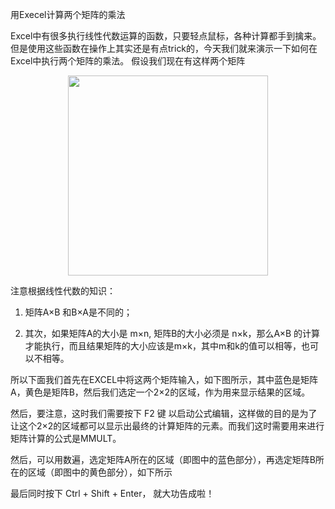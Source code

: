 
用Execel计算两个矩阵的乘法

Excel中有很多执行线性代数运算的函数，只要轻点鼠标，各种计算都手到擒来。但是使用这些函数在操作上其实还是有点trick的，今天我们就来演示一下如何在Excel中执行两个矩阵的乘法。
假设我们现在有这样两个矩阵

<p align="center">
<img src="https://fzuo.github.io/assets/img/excel/excel01.png" width="320">
</p>

注意根据线性代数的知识：

1. 矩阵A×B 和B×A是不同的；

2. 其次，如果矩阵A的大小是 m×n, 矩阵B的大小必须是 n×k，那么A×B 的计算才能执行，而且结果矩阵的大小应该是m×k，其中m和k的值可以相等，也可以不相等。

所以下面我们首先在EXCEL中将这两个矩阵输入，如下图所示，其中蓝色是矩阵A，黄色是矩阵B，然后我们选定一个2×2的区域，作为用来显示结果的区域。

然后，要注意，这时我们需要按下 F2 键 以启动公式编辑，这样做的目的是为了让这个2×2的区域都可以显示出最终的计算矩阵的元素。而我们这时需要用来进行矩阵计算的公式是MMULT。

然后，可以用数遍，选定矩阵A所在的区域（即图中的蓝色部分），再选定矩阵B所在的区域（即图中的黄色部分），如下所示

最后同时按下 Ctrl + Shift + Enter， 就大功告成啦！
